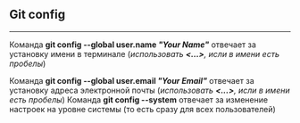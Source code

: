 ## Git config
---
Команда **git config --global user.name *"Your Name"*** отвечает за установку имени в терминале (*использовать **<...>**, исли в имени есть пробелы*)

Команда **git config --global user.email *"Your Email"*** отвечает за установку адреса электронной почты (*использовать **<...>**, исли в имени есть пробелы*)
Команда **git config --system** отвечает за изменение настроек на уровне системы (то есть сразу для всех пользователей)